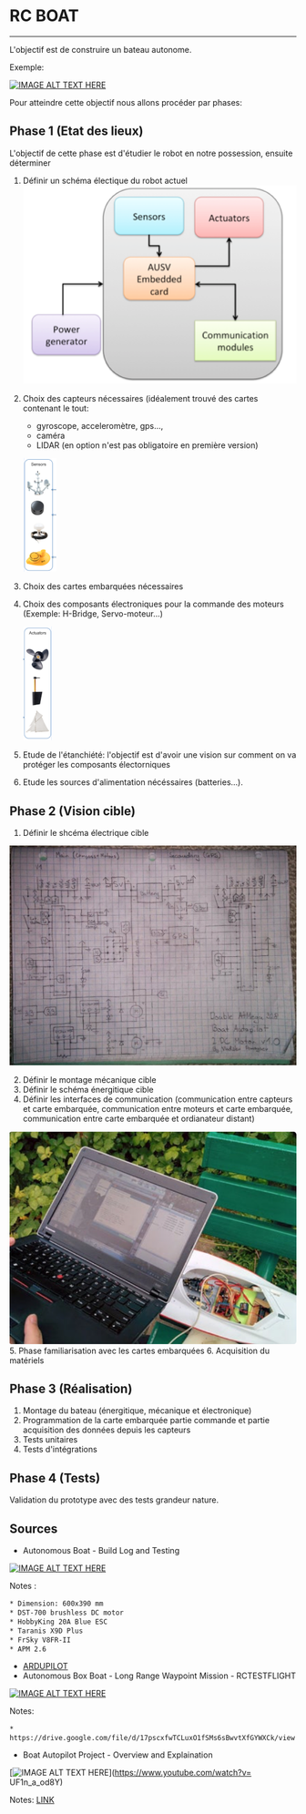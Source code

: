 # RC BOAT
----
L'objectif est de construire un bateau autonome.

Exemple:

[![IMAGE ALT TEXT HERE](https://img.youtube.com/vi/ktYViivw27A/0.jpg)](https://www.youtube.com/watch?v=ktYViivw27A)

Pour atteindre cette objectif nous allons procéder par phases:

## Phase 1 (Etat des lieux)
L'objectif de cette phase est d'étudier le robot en notre possession, ensuite déterminer 


1. Définir un schéma électique du robot actuel
![shémas global](images/1.png)

2. Choix des capteurs nécessaires (idéalement trouvé des cartes contenant le tout: 

	* gyroscope, acceleromètre, gps..., 
	* caméra
	* LIDAR (en option n'est pas obligatoire en première version)

	
	![](images/2.png)


3. Choix des cartes embarquées nécessaires
4. Choix des composants électroniques pour la commande des moteurs (Exemple: H-Bridge, Servo-moteur...)


	![](images/3.png)

5. Etude de l'étanchiété: l'objectif est d'avoir une vision sur comment on va protéger les composants électorniques
6. Etude les sources d'alimentation nécéssaires (batteries...). 


## Phase 2 (Vision cible)

1. Définir le shcéma électrique cible

![shémas global](images/4.png)

2. Définir le montage mécanique cible
3. Définir le schéma énergitique cible
4. Définir les interfaces de communication (communication entre capteurs et carte embarquée, communication entre moteurs et carte embarquée, communication entre carte embarquée et ordianateur distant)

![shémas global](images/5.png)
5. Phase familiarisation avec les cartes embarquées 
6. Acquisition du matériels

## Phase 3 (Réalisation)

1. Montage du bateau (énergitique, mécanique et électronique)
2. Programmation de la carte embarquée partie commande et partie acquisition des données depuis les capteurs
3. Tests unitaires
4. Tests d'intégrations

## Phase 4 (Tests)
Validation du prototype avec des tests grandeur nature.

## Sources

* Autonomous Boat - Build Log and Testing

[![IMAGE ALT TEXT HERE](https://img.youtube.com/vi/uRW1qGQBFtc/0.jpg)](https://www.youtube.com/watch?v=uRW1qGQBFtc)

Notes : 

	* Dimension: 600x390 mm
	* DST-700 brushless DC motor
	* HobbyKing 20A Blue ESC
	* Taranis X9D Plus
	* FrSky V8FR-II
	* APM 2.6

*  [ARDUPILOT](http://ardupilot.org/rover/docs/parameters.html)
*  Autonomous Box Boat - Long Range Waypoint Mission - RCTESTFLIGHT

[![IMAGE ALT TEXT HERE](https://img.youtube.com/vi/PlUmG3CFadw/0.jpg)](https://www.youtube.com/watch?v=PlUmG3CFadw)

Notes:



	* https://drive.google.com/file/d/17pscxfwTCLuxO1fSMs6sBwvtXfGYWXCk/view

* Boat Autopilot Project - Overview and Explaination

[![IMAGE ALT TEXT HERE](https://img.youtube.com/vi/UF1n_a_od8Y/0.jpg)](https://www.youtube.com/watch?v= UF1n_a_od8Y)

Notes: [LINK](https://www.instructables.com/id/Boat-Autopilot/)



